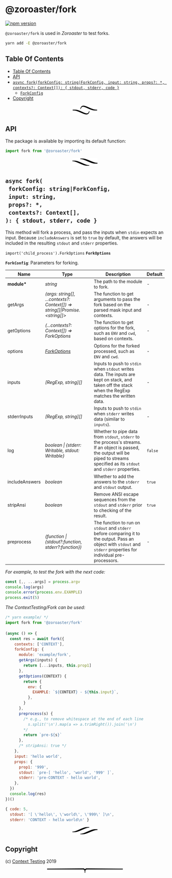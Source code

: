 # @zoroaster/fork

[![npm version](https://badge.fury.io/js/%40zoroaster%2Ffork.svg)](https://npmjs.org/package/@zoroaster/fork)

`@zoroaster/fork` is used in _Zoroaster_ to test forks.

```sh
yarn add -E @zoroaster/fork
```

## Table Of Contents

- [Table Of Contents](#table-of-contents)
- [API](#api)
- [`async fork(forkConfig: string|ForkConfig, input: string, props?: *, contexts?: Context[]): { stdout, stderr, code }`](#async-forkforkconfig-stringforkconfiginput-stringprops-contexts-context--stdout-stderr-code-)
  * [`ForkConfig`](#type-forkconfig)
- [Copyright](#copyright)

<p align="center"><a href="#table-of-contents"><img src=".documentary/section-breaks/0.svg?sanitize=true"></a></p>

## API

The package is available by importing its default function:

```js
import fork from '@zoroaster/fork'
```

<p align="center"><a href="#table-of-contents"><img src=".documentary/section-breaks/1.svg?sanitize=true"></a></p>

## `async fork(`<br/>&nbsp;&nbsp;`forkConfig: string|ForkConfig,`<br/>&nbsp;&nbsp;`input: string,`<br/>&nbsp;&nbsp;`props?: *,`<br/>&nbsp;&nbsp;`contexts?: Context[],`<br/>`): { stdout, stderr, code }`

This method will fork a process, and pass the inputs when `stdin` expects an input. Because `includeAnswers` is set to `true` by default, the answers will be included in the resulting `stdout` and `stderr` properties.

`import('child_process').ForkOptions` __<a name="type-forkoptions">`ForkOptions`</a>__

__<a name="type-forkconfig">`ForkConfig`</a>__: Parameters for forking.

|      Name      |                                       Type                                        |                                                                                      Description                                                                                      | Default |
| -------------- | --------------------------------------------------------------------------------- | ------------------------------------------------------------------------------------------------------------------------------------------------------------------------------------- | ------- |
| __module*__    | _string_                                                                          | The path to the module to fork.                                                                                                                                                       | -       |
| getArgs        | _(args: string[], ...contexts?: Context[]) =&gt; string[]\|Promise.&lt;string[]>_ | The function to get arguments to pass the fork based on the parsed mask input and contexts.                                                                                           | -       |
| getOptions     | _(...contexts?: Context[]) =&gt; ForkOptions_                                     | The function to get options for the fork, such as `ENV` and `cwd`, based on contexts.                                                                                                 | -       |
| options        | _[ForkOptions](#type-forkoptions)_                                                | Options for the forked processed, such as `ENV` and `cwd`.                                                                                                                            | -       |
| inputs         | _[RegExp, string][]_                                                              | Inputs to push to `stdin` when `stdout` writes data. The inputs are kept on stack, and taken off the stack when the RegExp matches the written data.                                  | -       |
| stderrInputs   | _[RegExp, string][]_                                                              | Inputs to push to `stdin` when `stderr` writes data (similar to `inputs`).                                                                                                            | -       |
| log            | _boolean \| {stderr: Writable, stdout: Writable}_                                 | Whether to pipe data from `stdout`, `stderr` to the process's streams. If an object is passed, the output will be piped to streams specified as its `stdout` and `stderr` properties. | `false` |
| includeAnswers | _boolean_                                                                         | Whether to add the answers to the `stderr` and `stdout` output.                                                                                                                       | `true`  |
| stripAnsi      | _boolean_                                                                         | Remove ANSI escape sequences from the `stdout` and `stderr` prior to checking of the result.                                                                                          | `true`  |
| preprocess     | _(function \| {stdout?:function, stderr?:function})_                              | The function to run on `stdout` and `stderr` before comparing it to the output. Pass an object with `stdout` and `stderr` properties for individual pre-processors.                   | -       |

_For example, to test the fork with the next code:_
```js
const [,, ...args] = process.argv
console.log(args)
console.error(process.env.EXAMPLE)
process.exit(5)
```

_The ContextTesting/Fork can be used:_
```js
/* yarn example/ */
import fork from '@zoroaster/fork'

(async () => {
  const res = await fork({
    contexts: ['CONTEXT'],
    forkConfig: {
      module: 'example/fork',
      getArgs(inputs) {
        return [...inputs, this.prop1]
      },
      getOptions(CONTEXT) {
        return {
          env: {
            EXAMPLE: `${CONTEXT} - ${this.input}`,
          },
        }
      },
      preprocess(s) {
        /* e.g., to remove whitespace at the end of each line
          s.split('\n').map(a => a.trimRight()).join('\n')
        */
        return `pre-${s}`
      },
      /* stripAnsi: true */
    },
    input: 'hello world',
    props: {
      prop1: '999',
      stdout: `pre-[ 'hello', 'world', '999' ]`,
      stderr: 'pre-CONTEXT - hello world',
    },
  })
  console.log(res)
})()
```
```js
{ code: 5,
  stdout: '[ \'hello\', \'world\', \'999\' ]\n',
  stderr: 'CONTEXT - hello world\n' }
```

<p align="center"><a href="#table-of-contents"><img src=".documentary/section-breaks/2.svg?sanitize=true"></a></p>

## Copyright


  (c) [Context Testing](https://contexttesting.com) 2019


<p align="center"><a href="#table-of-contents"><img src=".documentary/section-breaks/-1.svg?sanitize=true"></a></p>